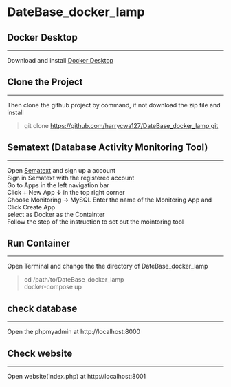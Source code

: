 # DateBase_docker_lamp

## Docker Desktop  
---------------------------------------------------------------
Download and install [Docker Desktop](https://www.docker.com/products/docker-desktop/)  

## Clone the Project
---------------------------------------------------------------
Then clone the github project by command, if not download the zip file and install 
>git clone https://github.com/harrycwa127/DateBase_docker_lamp.git  

## Sematext (Database Activity Monitoring Tool)
----------------------------------------------------------------
Open [Sematext](https://sematext.com/) and sign up a account  
Sign in Sematext with the registered account  
Go to Apps in the left navigation bar  
Click + New App ↓ in the top right corner  
Choose Monitoring  -> MySQL
Enter the name of the Monitering App and Click Create App  
select as Docker as the Containter  
Follow the step of the instruction to set out the mointoring tool

## Run Container
------------------------------------------------------------------------------------
Open Terminal and change the the directory of DateBase_docker_lamp  
> cd /path/to/DateBase_docker_lamp  
> docker-compose up

## check database
-----------------------------------------------------
Open the phpmyadmin at http://localhost:8000

## Check website
---------------------------------------------------------------
Open website(index.php) at http://localhost:8001